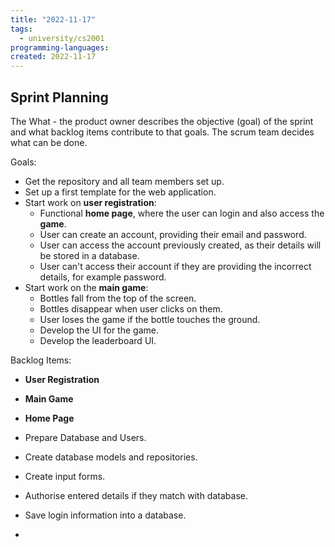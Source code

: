 ```yaml
---
title: "2022-11-17"
tags:
  - university/cs2001
programming-languages:
created: 2022-11-17
---
```

## Sprint Planning
The What - the product owner describes the objective (goal) of the sprint and what backlog items contribute to that goals. The scrum team decides what can be done.

Goals:
- Get the repository and all team members set up.
- Set up a first template for the web application.
- Start work on **user registration**:
    - Functional **home page**, where the user can login and also access the **game**.
    - User can create an account, providing their email and password.
    - User can access the account previously created, as their details will be stored in a database.
    - User can't access their account if they are providing the incorrect details, for example password.
- Start work on the **main game**:
    - Bottles fall from the top of the screen.
    - Bottles disappear when user clicks on them.
    - User loses the game if the bottle touches the ground.
    - Develop the UI for the game.
    - Develop the leaderboard UI.

Backlog Items:
- **User Registration**
- **Main Game**
- **Home Page**

- Prepare Database and Users.
- Create database models and repositories.
- Create input forms.
- Authorise entered details if they match with database.
- Save login information into a database.
- 